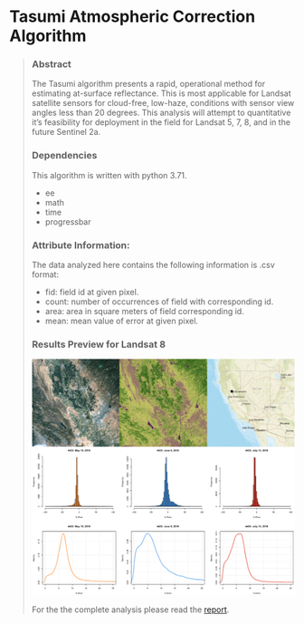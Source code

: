 # Tasumi Atmospheric Correction Algorithm
>
> ### Abstract
> The Tasumi algorithm presents a rapid, operational method for estimating at-surface reflectance. This is most applicable for Landsat satellite sensors for cloud-free, low-haze, conditions with sensor view angles less than 20 degrees. This analysis will attempt to quantitative it’s feasibility for deployment in the field for Landsat 5, 7, 8, and in the future Sentinel 2a.
>
>
> ### Dependencies
> This algorithm is written with python 3.71.
> * ee
> * math
> * time
> * progressbar
>
>
> ### Attribute Information:
> The data analyzed here contains the following information is .csv format:
> * fid: field id at given pixel.
> * count: number of occurrences of field with corresponding id.
> * area: area in square meters of field corresponding id.
> * mean: mean value of error at given pixel.
>
>
> ### Results Preview for Landsat 8
> ![](analysis/code/graphics/sample_images.png)
> ![](analysis/code/graphics/sample_results.png)
>
>
> For the the complete analysis please read the [report](analysis/analysis.pdf).